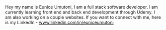 Hey my name is Eunice Umutoni, I am a full stack software developer. 
I am currently learning front end and back end development through Udemy.
I am also working on a couple  websites. 
If you want to connect with me, here is my LinkedIn - www.linkedin.com/in/euniceumutoni



<!---
euniceumutoni/euniceumutoni is a ✨ special ✨ repository because its `README.md` (this file) appears on your GitHub profile.
You can click the Preview link to take a look at your changes.
--->
